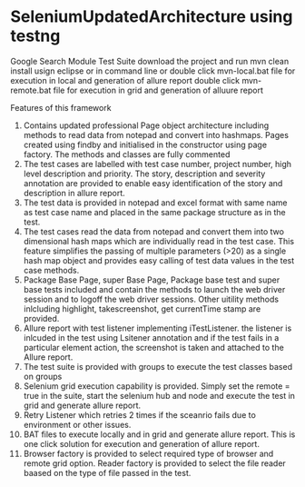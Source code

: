 # SeleniumUpdatedArchitecture using testng 
Google Search Module Test Suite
download the project and run 
mvn clean install usign eclipse or in command line 
or 
double click mvn-local.bat file for execution in local and generation of allure report
double click mvn-remote.bat file for execution in grid and generation of alluure report

Features of this framework 
1. Contains updated professional Page object architecture including methods to read data from notepad and convert into hashmaps.
Pages created using findby and initialised in the constructor using page factory. The methods and classes are fully commented
2. The test cases are labelled with test case number, project number, high level description and priority. The story, description and severity annotation are provided to enable easy identification of the story and description in allure report. 
3. The test data is provided in notepad and excel format with same name as test case name and placed in the same package structure as in the test. 
4. The test cases read the data from notepad and convert them into two dimensional hash maps which are individually read in the test case. This feature simplifies the passing of multiple parameters (>20) as a single hash map object and provides easy calling of test data values in the test case methods.
5. Package Base Page, super Base Page, Package base test and super base tests included and contain the methods to launch the web driver session and to logoff the web driver sessions. Other uitility methods inlcluding highlight, takescreenshot, get currentTime stamp are provided.
6. Allure report with test listener implementing iTestListener. the listener is inlcuded in the test using Lsitener annotation and if the test fails in a particular element action, the screenshot is taken and attached to the Allure report.
7. The test suite is provided with groups to execute the test classes based on groups
8. Selenium grid execution capability is provided. Simply set the remote = true in the suite, start the selenium hub and node and execute the test in grid and generate allure report. 
9. Retry Listener which retries 2 times if the sceanrio fails due to environment or other issues. 
10. BAT files to execute locally and in grid and generate allure report. This is one click solution for execution and generation of allure report. 
11. Browser factory is provided to select required type of browser and remote grid option. Reader factory is provided to select the file reader baased on the type of file passed in the test.  
